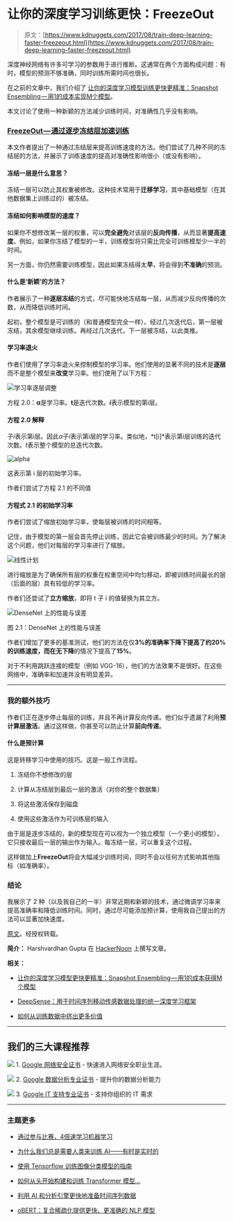 # 让你的深度学习训练更快：FreezeOut

> 原文：[https://www.kdnuggets.com/2017/08/train-deep-learning-faster-freezeout.html](https://www.kdnuggets.com/2017/08/train-deep-learning-faster-freezeout.html)

深度神经网络有许多可学习的参数用于进行推断。这通常在两个方面构成问题：有时，模型的预测不够准确，同时训练所需时间也很长。

在之前的文章中，我们介绍了 [让你的深度学习模型训练更快更精准：Snapshot Ensembling — 用1的成本实现M个模型](/2017/08/train-deep-learning-faster-snapshot-ensembling.html)。

本文讨论了使用一种新颖的方法减少训练时间，对准确性几乎没有影响。

### [FreezeOut — 通过逐步冻结层加速训练](https://arxiv.org/pdf/1706.04983.pdf)

本文作者提出了一种通过冻结层来提高训练速度的方法。他们尝试了几种不同的冻结层的方法，并展示了训练速度的提高对准确性影响很小（或没有影响）。

#### 冻结一层是什么意思？

冻结一层可以防止其权重被修改。这种技术常用于**迁移学习**，其中基础模型（在其他数据集上训练过的）被冻结。

#### **冻结如何影响模型的速度？**

如果你不想修改某一层的权重，可以**完全避免**对该层的**反向传播**，从而显著**提高速度**。例如，如果你冻结了模型的一半，训练模型将只需比完全可训练模型少一半的时间。

另一方面，你仍然需要训练模型，因此如果冻结得太**早**，将会得到**不准确**的预测。

#### 什么是‘新颖’的方法？

作者展示了一种**逐层冻结**的方式，尽可能快地冻结每一层，从而减少反向传播的次数，从而降低训练时间。

起初，整个模型是可训练的（和普通模型完全一样）。经过几次迭代后，第一层被冻结，其余模型继续训练。再经过几次迭代，下一层被冻结，以此类推。

#### **学习率退火**

作者们使用了学习率退火来控制模型的学习率。他们使用的显著不同的技术是**逐层**而不是整个模型来**改变**学习率。他们使用了以下方程：

![学习率逐层调整](../Images/3ee3d24d4a8960a68c1ed13706be64d5.png)

方程 2.0：**α**是学习率。**t**是迭代次数。***i***表示模型的第i层。

#### 方程 2.0 解释

子*i*表示第i层。因此*α*子*i*表示第i层的学习率。类似地，*t[i]*表示第i层训练的迭代次数。*t*表示整个模型的总迭代次数。

![alpha](../Images/7b2da0a9a0e9eb8a88a5b558cfe03f31.png)

这表示第 i 层的初始学习率。

作者们尝试了方程 2.1 的不同值

#### 方程式 2.1 的初始学习率

作者们尝试了缩放初始学习率，使每层被训练的时间相等。

记住，由于模型的第一层会首先停止训练，因此它会被训练最少的时间。为了解决这个问题，他们对每层的学习率进行了缩放。

![线性计划](../Images/b36a7082533ab3cf8168df5b0e18f6e9.png)

进行缩放是为了确保所有层的权重在权重空间中均匀移动，即被训练时间最长的层（后面的层）具有较低的学习率。

作者们还尝试了**立方缩放**，即将 t 子 i 的值替换为其立方。

![DenseNet 上的性能与误差](../Images/eee55845ce5249ed089173cdc233e562.png)

图 2.1：DenseNet 上的性能与误差

作者们增加了更多的基准测试，他们的方法在仅**3%**的准确率下降下提高了约**20%**的训练速度，而在**无下降**的情况下提高了**15%**。

对于不利用跳跃连接的模型（例如 VGG-16），他们的方法效果不是很好。在这些网络中，准确率和加速并没有明显差异。

* * *

### 我的额外技巧

作者们正在逐步停止每层的训练，并且不再计算反向传递。他们似乎遗漏了利用**预计算层激活**。通过这样做，你甚至可以防止计算**前向传递**。

#### **什么是预计算**

这是转移学习中使用的技巧。这是一般工作流程。

1.  冻结你不想修改的层

1.  计算从冻结层到最后一层的激活（对你的整个数据集）

1.  将这些激活保存到磁盘

1.  使用这些激活作为可训练层的输入

由于层是逐步冻结的，新的模型现在可以视为一个独立模型（一个更小的模型），它只接收最后一层的输出作为输入。每冻结一层，可以重复这个过程。

这样做加上**FreezeOut**将会大幅减少训练时间，同时不会以任何方式影响其他指标（如准确率）。

### 结论

我展示了 2 种（以及我自己的一半）非常近期和新颖的技术，通过微调学习率来提高准确率和降低训练时间。同时，通过尽可能添加预计算，使用我自己提出的方法可以显著加快速度。

[原文](https://hackernoon.com/training-your-deep-model-faster-and-sharper-e85076c3b047)。经授权转载。

**简介：** Harshvardhan Gupta 在 [HackerNoon](https://hackernoon.com/) 上撰写文章。

**相关：**

+   [让你的深度学习模型更快更精准：Snapshot Ensembling — 用1的成本获得M个模型](/2017/08/train-deep-learning-faster-snapshot-ensembling.html)

+   [DeepSense：用于时间序列移动传感数据处理的统一深度学习框架](/2017/08/deepsense-unified-deep-learning-framework-time-series-mobile.html)

+   [如何从训练数据中挤出更多价值](/2017/07/squeeze-most-from-training-data.html)

* * *

## 我们的三大课程推荐

![](../Images/0244c01ba9267c002ef39d4907e0b8fb.png) 1\. [Google 网络安全证书](https://www.kdnuggets.com/google-cybersecurity) - 快速进入网络安全职业生涯。

![](../Images/e225c49c3c91745821c8c0368bf04711.png) 2\. [Google 数据分析专业证书](https://www.kdnuggets.com/google-data-analytics) - 提升你的数据分析能力

![](../Images/0244c01ba9267c002ef39d4907e0b8fb.png) 3\. [Google IT 支持专业证书](https://www.kdnuggets.com/google-itsupport) - 支持你组织的 IT 需求

* * *

### 主题更多

+   [通过参与比赛，4倍速学习机器学习](https://www.kdnuggets.com/2022/01/learn-machine-learning-4x-faster-participating-competitions.html)

+   [为什么我们总是需要人类来训练 AI——有时是实时的](https://www.kdnuggets.com/2021/12/why-we-need-humans-training-ai.html)

+   [使用 Tensorflow 训练图像分类模型的指南](https://www.kdnuggets.com/2022/12/guide-train-image-classification-model-tensorflow.html)

+   [如何从头开始构建和训练 Transformer 模型…](https://www.kdnuggets.com/how-to-build-and-train-a-transformer-model-from-scratch-with-hugging-face-transformers)

+   [利用 AI 和分析引擎更快地准备时间序列数据](https://www.kdnuggets.com/2021/12/piexchange-faster-way-prepare-timeseries-data-ai-analytics-engine.html)

+   [oBERT：复合稀疏化提供更快、更准确的 NLP 模型](https://www.kdnuggets.com/2022/05/obert-compound-sparsification-delivers-faster-accurate-models-nlp.html)
